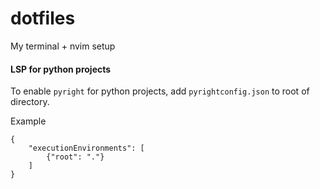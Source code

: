 # dotfiles

My terminal + nvim setup

#### LSP for python projects
To enable `pyright` for python projects, add `pyrightconfig.json` to root of directory. 

Example
```
{
    "executionEnvironments": [
        {"root": "."}
    ]
}
```

